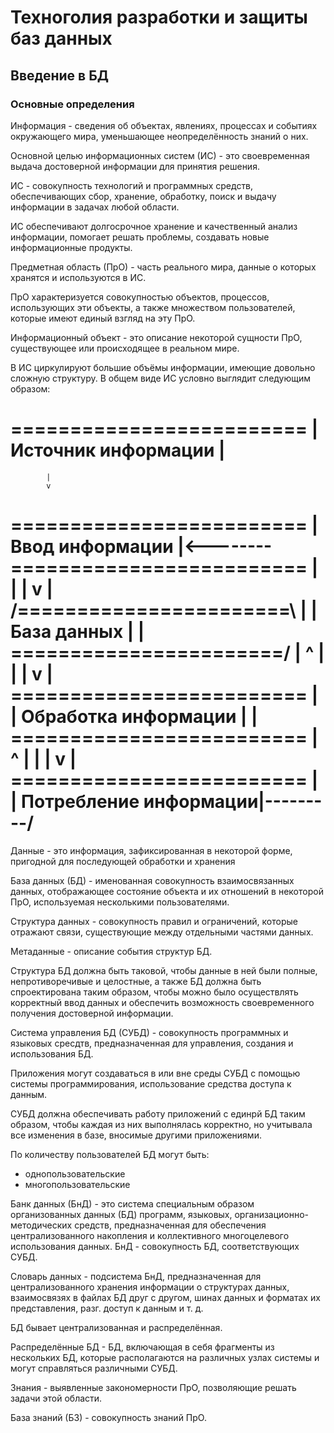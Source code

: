 # Техноголия разработки и защиты баз данных

## Введение в БД

### Основные определения

Информация - сведения об объектах, явлениях, процессах и событиях окружающего мира, уменьшающее неопределённость знаний о них.

Основной целью информационных систем (ИС) - это своевременная выдача достоверной информации для принятия решения.

ИС - совокупность технологий и программных средств, обеспечивающих сбор, хранение, обработку, поиск и выдачу информации в задачах любой области.

ИС обеспечивают долгосрочное хранение и качественный анализ информации, помогает решать проблемы, создавать новые информационные продукты.

Предметная область (ПрО) - часть реального мира, данные о которых хранятся и используются в ИС.

ПрО характеризуется совокупностью объектов, процессов, использующих эти объекты, а также множеством пользователей, которые имеют единый взгляд на эту ПрО.

Информационный объект - это описание некоторой сущности ПрО, существующее или происходящее в реальном мире.

В ИС циркулируют большие объёмы информации, имеющие довольно сложную структуру. В общем виде ИС условно выглядит следующим образом:

=========================
|  Источник информации  |
=========================
            |
			v
=========================
|    Ввод информации    |<--------\
=========================         |
		    |                     |
		    v                     |
/=======================\         |
|      База данных      |         |
\=======================/         |
            ^                     |
		    |                     | 
		    v                     |
=========================         |
|  Обработка информации |         |
=========================         |
            ^                     |
		    |                     |
		    v                     |
=========================         |
| Потребление информации|---------/
=========================

Данные - это информация, зафиксированная в некоторой форме, пригодной для последующей обработки и хранения

База данных (БД) - именованная совокупность взаимосвязанных данных, отображающее состояние объекта и их отношений в некоторой ПрО, используемая несколькими пользователями.

Структура данных - совокупность правил и ограничений, которые отражают связи, существующие между отдельными частями данных.

Метаданные - описание события структур БД.

Структура БД должна быть таковой, чтобы данные в ней были полные, непротиворечивые и целостные, а также БД должна быть спроектирована таким образом, чтобы можно было осуществлять корректный ввод данных и обеспечить возможность своевременного получения достоверной информации.

Система управления БД (СУБД) - совокупность программных и языковых сресдтв, предназначенная для управления, создания и использования БД.

Приложения могут создаваться в или вне среды СУБД с помощью системы программирования, использование средства доступа к данным.

СУБД должна обеспечивать работу приложений с единрй БД таким образом, чтобы каждая из них выполнялась корректно, но учитывала все изменения в базе, вносимые другими приложениями.

По количеству пользователей БД могут быть:
- однопользовательские
- многопользовательские

Банк данных (БнД) - это система специальным образом организованных данных (БД) программ, языковых, организационно-методических средств, предназначенная для обеспечения централизованного накопления и коллективного многоцелевого использования данных.
БнД - совокупность БД, соответствующих СУБД.

Словарь данных - подсистема БнД, предназначенная для централизованного хранения информации о структурах данных, взаимосвязях в файлах БД друг с другом, шинах данных и форматах их представления, разг. доступ к данным и т. д.

БД бывает централизованная и распределённая.

Распределённые БД - БД, включающая в себя фрагменты из нескольких БД, которые располагаются на различных узлах системы и могут справляться различными СУБД.

Знания - выявленные закономерности ПрО, позволяющие решать задачи этой области.

База знаний (БЗ) - совокупность знаний ПрО.

